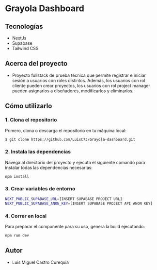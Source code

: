 # Grayola Dashboard


## Tecnologías

- NextJs
- Supabase
- Tailwind CSS

## Acerca del proyecto

- Proyecto fullstack de prueba técnica que permite registrar e iniciar sesión a usuarios con roles distintos. Además, los usuarios con rol cliente pueden crear proyectos, los usuarios con rol project manager pueden asignarlos a diseñadores, modificarlos y eliminarlos.

## Cómo utilizarlo

### 1. Clona el repositorio

Primero, clona o descarga el repositorio en tu máquina local:

```bash
$ git clone https://github.com/LuisC73/Grayola-dashboard.git
```

### 2. Instala las dependencias

Navega al directorio del proyecto y ejecuta el siguiente comando para instalar todas las dependencias necesarias:

```bash
npm install
```

### 3. Crear variables de entorno

```bash
NEXT_PUBLIC_SUPABASE_URL=[INSERT SUPABASE PROJECT URL]
NEXT_PUBLIC_SUPABASE_ANON_KEY=[INSERT SUPABASE PROJECT API ANON KEY]
```

### 4. Correr en local

Para preparar el componente para su uso, genera la build ejecutando:

```bash
npm run dev
```

## Autor

- Luis Miguel Castro Curequia

